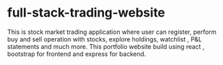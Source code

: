# full-stack-trading-website
This is stock market trading application where user can register, perform buy and sell operation with stocks, explore holdings, watchlist , P&amp;L statements and much more. This portfolio website build using react , bootstrap for frontend and express for backend.
